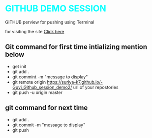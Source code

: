 <h1  style="color:cyan"> GITHUB DEMO SESSION</h1>
<p>GITHUB perview for pushing using Terminal</p>
for visiting the site
<a href="https://suriya-k7.github.io/-Guvi_Github_session_demo2/">Click here</a>

## Git command for first time intializing mention below

- get init
- git add .
- git commint -m "message to display"
- git remote origin https://suriya-k7.github.io/-Guvi_Github_session_demo2/ url of your repostories
- git push -u origin master

## git command for next time

- git add .
- git commit -m "message to display"
- git push
